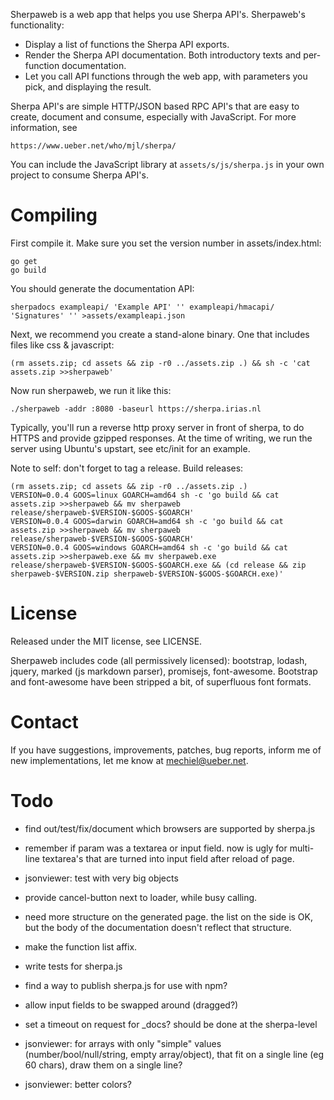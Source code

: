 Sherpaweb is a web app that helps you use Sherpa API's. Sherpaweb's functionality:

- Display a list of functions the Sherpa API exports.
- Render the Sherpa API documentation. Both introductory texts
  and per-function documentation.
- Let you call API functions through the web app, with parameters
  you pick, and displaying the result.

Sherpa API's are simple HTTP/JSON based RPC API's that are easy to
create, document and consume, especially with JavaScript.  For more
information, see

	https://www.ueber.net/who/mjl/sherpa/

You can include the JavaScript library at `assets/s/js/sherpa.js`
in your own project to consume Sherpa API's.


# Compiling

First compile it.  Make sure you set the version number in assets/index.html:

	go get
	go build

You should generate the documentation API:

	sherpadocs exampleapi/ 'Example API' '' exampleapi/hmacapi/ 'Signatures' '' >assets/exampleapi.json

Next, we recommend you create a stand-alone binary. One that includes files like css & javascript:

	(rm assets.zip; cd assets && zip -r0 ../assets.zip .) && sh -c 'cat assets.zip >>sherpaweb'

Now run sherpaweb, we run it like this:

	./sherpaweb -addr :8080 -baseurl https://sherpa.irias.nl

Typically, you'll run a reverse http proxy server in front of sherpa, to do HTTPS and provide gzipped responses.
At the time of writing, we run the server using Ubuntu's upstart, see etc/init for an example.

Note to self: don't forget to tag a release.  Build releases:

	(rm assets.zip; cd assets && zip -r0 ../assets.zip .)
	VERSION=0.0.4 GOOS=linux GOARCH=amd64 sh -c 'go build && cat assets.zip >>sherpaweb && mv sherpaweb release/sherpaweb-$VERSION-$GOOS-$GOARCH'
	VERSION=0.0.4 GOOS=darwin GOARCH=amd64 sh -c 'go build && cat assets.zip >>sherpaweb && mv sherpaweb release/sherpaweb-$VERSION-$GOOS-$GOARCH'
	VERSION=0.0.4 GOOS=windows GOARCH=amd64 sh -c 'go build && cat assets.zip >>sherpaweb.exe && mv sherpaweb.exe release/sherpaweb-$VERSION-$GOOS-$GOARCH.exe && (cd release && zip sherpaweb-$VERSION.zip sherpaweb-$VERSION-$GOOS-$GOARCH.exe)'

# License

Released under the MIT license, see LICENSE.

Sherpaweb includes code (all permissively licensed): bootstrap, lodash, jquery, marked (js markdown parser), promisejs, font-awesome.
Bootstrap and font-awesome have been stripped a bit, of superfluous font formats.

# Contact

If you have suggestions, improvements, patches, bug reports, inform me of new implementations, let me know at mechiel@ueber.net.


# Todo

- find out/test/fix/document which browsers are supported by sherpa.js
- remember if param was a textarea or input field. now is ugly for multi-line textarea's that are turned into input field after reload of page.

- jsonviewer: test with very big objects
- provide cancel-button next to loader, while busy calling.
- need more structure on the generated page. the list on the side is OK, but the body of the documentation doesn't reflect that structure.
- make the function list affix.
- write tests for sherpa.js
- find a way to publish sherpa.js for use with npm?
- allow input fields to be swapped around (dragged?)
- set a timeout on request for _docs?  should be done at the sherpa-level
- jsonviewer: for arrays with only "simple" values (number/bool/null/string, empty array/object), that fit on a single line (eg 60 chars), draw them on a single line?
- jsonviewer: better colors?
